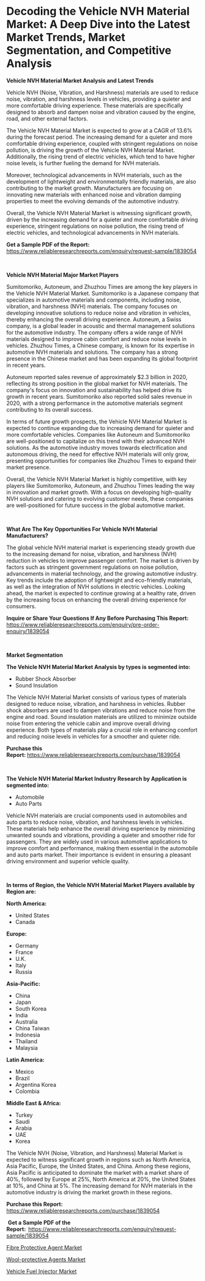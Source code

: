 <p><h1>Decoding the Vehicle NVH Material Market: A Deep Dive into the Latest Market Trends, Market Segmentation, and Competitive Analysis</h1></p><p><strong>Vehicle NVH Material Market Analysis and Latest Trends</strong></p>
<p><p>Vehicle NVH (Noise, Vibration, and Harshness) materials are used to reduce noise, vibration, and harshness levels in vehicles, providing a quieter and more comfortable driving experience. These materials are specifically designed to absorb and dampen noise and vibration caused by the engine, road, and other external factors.</p><p>The Vehicle NVH Material Market is expected to grow at a CAGR of 13.6% during the forecast period. The increasing demand for a quieter and more comfortable driving experience, coupled with stringent regulations on noise pollution, is driving the growth of the Vehicle NVH Material Market. Additionally, the rising trend of electric vehicles, which tend to have higher noise levels, is further fueling the demand for NVH materials.</p><p>Moreover, technological advancements in NVH materials, such as the development of lightweight and environmentally friendly materials, are also contributing to the market growth. Manufacturers are focusing on innovating new materials with enhanced noise and vibration damping properties to meet the evolving demands of the automotive industry.</p><p>Overall, the Vehicle NVH Material Market is witnessing significant growth, driven by the increasing demand for a quieter and more comfortable driving experience, stringent regulations on noise pollution, the rising trend of electric vehicles, and technological advancements in NVH materials.</p></p>
<p><strong>Get a Sample PDF of the Report:&nbsp;</strong> <a href="https://www.reliableresearchreports.com/enquiry/request-sample/1839054">https://www.reliableresearchreports.com/enquiry/request-sample/1839054</a></p>
<p>&nbsp;</p>
<p><strong>Vehicle NVH Material Major Market Players</strong></p>
<p><p>Sumitomoriko, Autoneum, and Zhuzhou Times are among the key players in the Vehicle NVH Material Market. Sumitomoriko is a Japanese company that specializes in automotive materials and components, including noise, vibration, and harshness (NVH) materials. The company focuses on developing innovative solutions to reduce noise and vibration in vehicles, thereby enhancing the overall driving experience. Autoneum, a Swiss company, is a global leader in acoustic and thermal management solutions for the automotive industry. The company offers a wide range of NVH materials designed to improve cabin comfort and reduce noise levels in vehicles. Zhuzhou Times, a Chinese company, is known for its expertise in automotive NVH materials and solutions. The company has a strong presence in the Chinese market and has been expanding its global footprint in recent years.</p><p>Autoneum reported sales revenue of approximately $2.3 billion in 2020, reflecting its strong position in the global market for NVH materials. The company's focus on innovation and sustainability has helped drive its growth in recent years. Sumitomoriko also reported solid sales revenue in 2020, with a strong performance in the automotive materials segment contributing to its overall success.</p><p>In terms of future growth prospects, the Vehicle NVH Material Market is expected to continue expanding due to increasing demand for quieter and more comfortable vehicles. Companies like Autoneum and Sumitomoriko are well-positioned to capitalize on this trend with their advanced NVH solutions. As the automotive industry moves towards electrification and autonomous driving, the need for effective NVH materials will only grow, presenting opportunities for companies like Zhuzhou Times to expand their market presence.</p><p>Overall, the Vehicle NVH Material Market is highly competitive, with key players like Sumitomoriko, Autoneum, and Zhuzhou Times leading the way in innovation and market growth. With a focus on developing high-quality NVH solutions and catering to evolving customer needs, these companies are well-positioned for future success in the global automotive market.</p></p>
<p>&nbsp;</p>
<p><strong>What Are The Key Opportunities For Vehicle NVH Material Manufacturers?</strong></p>
<p><p>The global vehicle NVH material market is experiencing steady growth due to the increasing demand for noise, vibration, and harshness (NVH) reduction in vehicles to improve passenger comfort. The market is driven by factors such as stringent government regulations on noise pollution, advancements in material technology, and the growing automotive industry. Key trends include the adoption of lightweight and eco-friendly materials, as well as the integration of NVH solutions in electric vehicles. Looking ahead, the market is expected to continue growing at a healthy rate, driven by the increasing focus on enhancing the overall driving experience for consumers.</p></p>
<p><strong>Inquire or Share Your Questions If Any Before Purchasing This Report:</strong> <a href="https://www.reliableresearchreports.com/enquiry/pre-order-enquiry/1839054">https://www.reliableresearchreports.com/enquiry/pre-order-enquiry/1839054</a></p>
<p>&nbsp;</p>
<p><strong>Market Segmentation</strong></p>
<p><strong>The Vehicle NVH Material Market Analysis by types is segmented into:</strong></p>
<p><ul><li>Rubber Shock Absorber</li><li>Sound Insulation</li></ul></p>
<p><p>The Vehicle NVH Material Market consists of various types of materials designed to reduce noise, vibration, and harshness in vehicles. Rubber shock absorbers are used to dampen vibrations and reduce noise from the engine and road. Sound insulation materials are utilized to minimize outside noise from entering the vehicle cabin and improve overall driving experience. Both types of materials play a crucial role in enhancing comfort and reducing noise levels in vehicles for a smoother and quieter ride.</p></p>
<p><strong>Purchase this Report:&nbsp;</strong><a href="https://www.reliableresearchreports.com/purchase/1839054">https://www.reliableresearchreports.com/purchase/1839054</a></p>
<p>&nbsp;</p>
<p><strong>The Vehicle NVH Material Market Industry Research by Application is segmented into:</strong></p>
<p><ul><li>Automobile</li><li>Auto Parts</li></ul></p>
<p><p>Vehicle NVH materials are crucial components used in automobiles and auto parts to reduce noise, vibration, and harshness levels in vehicles. These materials help enhance the overall driving experience by minimizing unwanted sounds and vibrations, providing a quieter and smoother ride for passengers. They are widely used in various automotive applications to improve comfort and performance, making them essential in the automobile and auto parts market. Their importance is evident in ensuring a pleasant driving environment and superior vehicle quality.</p></p>
<p>&nbsp;</p>
<p><strong>In terms of Region, the Vehicle NVH Material Market Players available by Region are:</strong></p>
<p>
    <p> <strong> North America: </strong>
        <ul>
            <li>United States</li>
            <li>Canada</li>
        </ul>
        </p> 
    <p> <strong> Europe: </strong>
        <ul>
            <li>Germany</li>
            <li>France</li>
            <li>U.K.</li>
            <li>Italy</li>
            <li>Russia</li>
        </ul>
        </p> 
    <p> <strong> Asia-Pacific: </strong>
        <ul>
            <li>China</li>
            <li>Japan</li>
            <li>South Korea</li>
            <li>India</li>
            <li>Australia</li>
            <li>China Taiwan</li>
            <li>Indonesia</li>
            <li>Thailand</li>
            <li>Malaysia</li>
        </ul>
        </p> 
    <p> <strong> Latin America: </strong>
        <ul>
            <li>Mexico</li>
            <li>Brazil</li>
            <li>Argentina Korea</li>
            <li>Colombia</li>
        </ul>
        </p> 
    <p> <strong> Middle East & Africa: </strong>
        <ul>
            <li>Turkey</li>
            <li>Saudi</li>
            <li>Arabia</li>
            <li>UAE</li>
            <li>Korea</li>
        </ul>
    </p>
    </p>
<p><p>The Vehicle NVH (Noise, Vibration, and Harshness) Material Market is expected to witness significant growth in regions such as North America, Asia Pacific, Europe, the United States, and China. Among these regions, Asia Pacific is anticipated to dominate the market with a market share of 40%, followed by Europe at 25%, North America at 20%, the United States at 10%, and China at 5%. The increasing demand for NVH materials in the automotive industry is driving the market growth in these regions.</p></p>
<p><strong>Purchase this Report: </strong><a href="https://www.reliableresearchreports.com/purchase/1839054">https://www.reliableresearchreports.com/purchase/1839054</a></p>
<p>&nbsp;<strong>Get a Sample PDF of the Report:&nbsp;&nbsp;</strong><a href="https://www.reliableresearchreports.com/enquiry/request-sample/1839054">https://www.reliableresearchreports.com/enquiry/request-sample/1839054</a></p>
<p><strong></strong></p>
<p><p><a href="https://view.publitas.com/reportprime-1/fibre-protective-agent-market-challenges-opportunities-and-growth-drivers-and-major-market-players-forecasted-for-period-from-2023-2030/">Fibre Protective Agent Market</a></p><p><a href="https://view.publitas.com/reportprime-1/wool-protective-agents-market-size-focuses-on-market-dynamics-in-depth-analysis-and-future-projections-of-its-market-forecasted-for-period-from-2023-to-2030/">Wool-protective Agents Market</a></p><p><a href="https://github.com/Sinjinluong3e0awx2m195k76/Market-Research-Report-List-1/blob/main/vehicle-fuel-injector-market.md">Vehicle Fuel Injector Market</a></p></p>